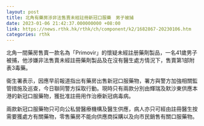 ```yaml
---
layout: post
title: 北角有藥房涉非法售賣未經註冊新冠口服藥　男子被捕
date: 2023-01-06 21:42:37.000000000 +08:00
link: https://news.rthk.hk/rthk/ch/component/k2/1682867-20230106.htm
categories: rthk
---
```


北角一間藥房售賣一款名為「Primovir」的懷疑未經註册藥劑製品，一名41歲男子被捕，他涉嫌非法售賣未經註冊藥劑製品及在沒有醫生處方情況下，售賣第1部附表3毒藥。

衞生署表示，因應早前報道指出有藥房出售新冠口服藥物，署方與警方加強相關監管措施及巡查，今日聯同警方採取行動。現時只有兩款分別由輝瑞及默沙東供應本港的新冠口服藥物，獲批准註冊用作治療新冠病毒病。

兩款新冠口服藥物只可向公私營醫療機構及醫生供應，病人亦只可經由註冊醫生按需要獲處方有關藥物，零售藥房不能向供應商採購以及向市民銷售有關口服藥物。
